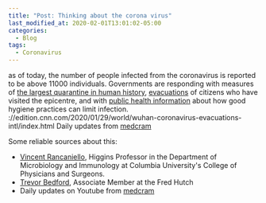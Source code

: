 ```yaml
---
title: "Post: Thinking about the corona virus"
last_modified_at: 2020-02-01T13:01:02-05:00
categories:
  - Blog
tags:
  - Coronavirus
---
```


as of today, the number of people infected from the coronavirus is reported to be above 11000 individuals. Governments are responding with measures of [the largest quarantine in human history](https://www.businessinsider.com/quarantine-history-following-china-wuhan-coronavirus-lockdowns-2020-1?r=US&IR=T), [evacuations](https://edition.cnn.com/2020/01/29/world/wuhan-coronavirus-evacuations-intl/index.html) of citizens who have visited the epicentre, and with [public health information](https://publichealthmatters.blog.gov.uk/2020/01/23/wuhan-novel-coronavirus-what-you-need-to-know/) about how good hygiene practices can limit infection.
://edition.cnn.com/2020/01/29/world/wuhan-coronavirus-evacuations-intl/index.html Daily updates from [medcram](www.youtube.com/watch?v=nW3xqcGidpQ)

Some reliable sources about this:

* [Vincent Rancaniello](https://twitter.com/profvrr), Higgins Professor in the Department of Microbiology and Immunology at Columbia University's College of Physicians and Surgeons.
* [Trevor Bedford](https://twitter.com/trvrb), Associate Member at the Fred Hutch
* Daily updates on Youtube from [medcram](www.youtube.com/watch?v=nW3xqcGidpQ)


